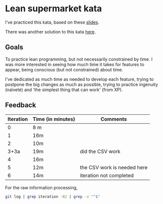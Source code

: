 # Lean supermarket kata

I've practiced this kata, based on these [slides](https://slideshare.net/chrismdp/lean-code). 

There was another solution to this kata [here](https://github.com/alvarogarcia7/kata-lean-supermarket-java).

## Goals

To practice lean programming, but not necessarily constrained by time. I was more interested in seeing how much time it takes for features to appear, being conscious (but not constrained) about time.

I've dedicated as much time as needed to develop each feature, trying to postpone the big changes as much as possible, trying to practice ingenuity (naïveté) and 'the simplest thing that can work' (from XP).

## Feedback

|Iteration|Time (in minutes)|Comments|
-----------|----|-----------
|0| 8 m|
|1| 16m|
|2| 10m|
|3+3a| 19m| did the CSV work|
|4| 16m|
|5| 12m| the CSV work is needed here|
|6| 14m| iteration not completed |

For the raw information processing, 

```bash
git log | grep iteration -B2 | grep -v "^$"
```
